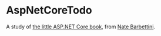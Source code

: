 # AspNetCoreTodo

A study of [the little ASP.NET Core book](https://github.com/nbarbettini/little-aspnetcore-book), from [Nate Barbettini](https://github.com/nbarbettini).
